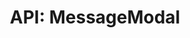 ---
comment: "/**\n * A basic modal for displaying messages to the user\n *\n * @memberof HashBrown.Client.Views.Modals\n */"
meta:
    range:
        - 122
        - 3447
    filename: MessageModal.js
    lineno: 8
    columnno: 0
    path: /home/mrzapp/Development/Web/hashbrown-cms/src/Client/Views/Modals
    code:
        id: astnode100028261
        name: MessageModal
        type: ClassDeclaration
        paramnames:
            - params
classdesc: 'A basic modal for displaying messages to the user'
memberof: HashBrown.Client.Views.Modals
name: MessageModal
longname: HashBrown.Client.Views.Modals.MessageModal
kind: class
scope: static
params: []
methods: []
shortname: MessageModal
layout: docPage
permalink: /docs/hashbrown/client/views/modals/messagemodal/
title: 'API: MessageModal'
description: 'A basic modal for displaying messages to the user'

---
